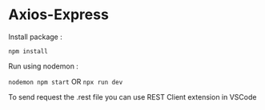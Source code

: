 # Axios-Express

Install package : <br>

```npm install```

Run using nodemon : <br>

```nodemon npm start``` OR ```npx run dev```

To send request the .rest file you can use REST Client extension in VSCode
